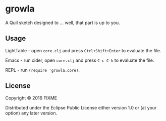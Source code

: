 # growla

A Quil sketch designed to ... well, that part is up to you.

## Usage

LightTable - open `core.clj` and press `Ctrl+Shift+Enter` to evaluate the file.

Emacs - run cider, open `core.clj` and press `C-c C-k` to evaluate the file.

REPL - run `(require 'growla.core)`.

## License

Copyright © 2016 FIXME

Distributed under the Eclipse Public License either version 1.0 or (at
your option) any later version.
